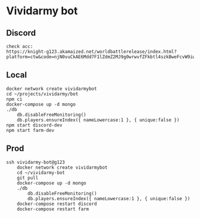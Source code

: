 # Vividarmy bot

## Discord

    check acc:
    https://knight-g123.akamaized.net/worldbattlerelease/index.html?platform=ctw&code=njN0vuCkAE6Mdd7F1lZdmZ2MJ9g0wrwvfZFkbtl4szkBweFcvW9iwPlGO70Xk8sA

## Local

    docker network create vividarmybot
    cd ~/projects/vividarmy/bot
    npm ci
    docker-compose up -d mongo
    ./db
        db.disableFreeMonitoring()
        db.players.ensureIndex({ nameLowercase:1 }, { unique:false })
    npm start discord-dev
    npm start farm-dev

## Prod

    ssh vividarmy-bot@g123
        docker network create vividarmybot
        cd ~/vividarmy-bot
        git pull
        docker-compose up -d mongo
        ./db
            db.disableFreeMonitoring()
            db.players.ensureIndex({ nameLowercase:1 }, { unique:false })
        docker-compose restart discord
        docker-compose restart farm
